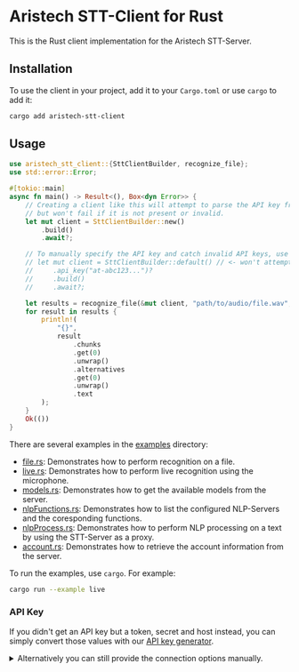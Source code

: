 # Aristech STT-Client for Rust

This is the Rust client implementation for the Aristech STT-Server.

## Installation

To use the client in your project, add it to your `Cargo.toml` or use `cargo` to add it:

```sh
cargo add aristech-stt-client
```

## Usage

```rust
use aristech_stt_client::{SttClientBuilder, recognize_file};
use std::error::Error;

#[tokio::main]
async fn main() -> Result<(), Box<dyn Error>> {
    // Creating a client like this will attempt to parse the API key from the environment variable `ARISTECH_STT_API_KEY`
    // but won't fail if it is not present or invalid.
    let mut client = SttClientBuilder::new()
        .build()
        .await?;

    // To manually specify the API key and catch invalid API keys, use the default builder and the `api_key` method.
    // let mut client = SttClientBuilder::default() // <- won't attempt to parse the API key from the environment variable
    //     .api_key("at-abc123...")?
    //     .build()
    //     .await?;

    let results = recognize_file(&mut client, "path/to/audio/file.wav", None).await?;
    for result in results {
        println!(
            "{}",
            result
                .chunks
                .get(0)
                .unwrap()
                .alternatives
                .get(0)
                .unwrap()
                .text
        );
    }
    Ok(())
}
```

There are several examples in the [examples](https://github.com/aristech-de/stt-clients/blob/main/rust/examples/) directory:

- [file.rs](https://github.com/aristech-de/stt-clients/blob/main/rust/examples/file.rs): Demonstrates how to perform recognition on a file.
- [live.rs](https://github.com/aristech-de/stt-clients/blob/main/rust/examples/live.rs): Demonstrates how to perform live recognition using the microphone.
- [models.rs](https://github.com/aristech-de/stt-clients/blob/main/rust/examples/models.rs): Demonstrates how to get the available models from the server.
- [nlpFunctions.rs](https://github.com/aristech-de/stt-clients/blob/main/rust/examples/nlpFunctions.rs): Demonstrates how to list the configured NLP-Servers and the coresponding functions.
- [nlpProcess.rs](https://github.com/aristech-de/stt-clients/blob/main/rust/examples/nlpProcess.rs): Demonstrates how to perform NLP processing on a text by using the STT-Server as a proxy.
- [account.rs](https://github.com/aristech-de/stt-clients/blob/main/rust/examples/account.rs): Demonstrates how to retrieve the account information from the server.


To run the examples, use `cargo`. For example:

```sh
cargo run --example live
```

### API Key

If you didn't get an API key but a token, secret and host instead, you can simply convert those values with our [API key generator](https://www.aristech.de/api-key-generator/?type=stt).

<details>

<summary>Alternatively you can still provide the connection options manually.</summary>

```rust
use aristech_stt_client::{SttClientBuilder, Auth};

let mut client = SttClientBuilder::default()
    .host("https://stt.example.com:443")?
    .auth(Some(Auth {
        token: "your-token".to_string(),
        secret: "your-secret".to_string(),
    }))
    .build()
    .await?;
```

## Build

To build the library, run:

```bash
cargo build
```